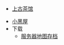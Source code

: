 * [上古茶馆](https://bbs.mewcraft.cc)
<!-- * [卫星地图](http://map.mewcraft.cc) -->
<!-- * 常用指令
  * [城镇生存服](/navbar/cmds/survival.md)
  * [自由创造服](/navbar/cmds/creative.md) -->
* [小黑屋](http://bans.mewcraft.cc)
* 下载<i class="fas fa-cloud-download-alt"></i>
  * [服务器地图存档](/navbar/downloads/saves.md)
<!-- * [TeamSpeak](main/teamspeak.md) -->

